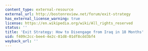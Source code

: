 ```yaml
---
content_type: external-resource
external_url: http://bostonreview.net/forum/exit-strategy
has_external_license_warning: true
license: https://en.wikipedia.org/wiki/All_rights_reserved
status: ''
title: 'Exit Strategy: How to Disengage from Iraq in 18 Months'
uid: f409c2cc-bee4-4e2c-81d8-01df8cdd3bf4
wayback_url: ''
---
```

